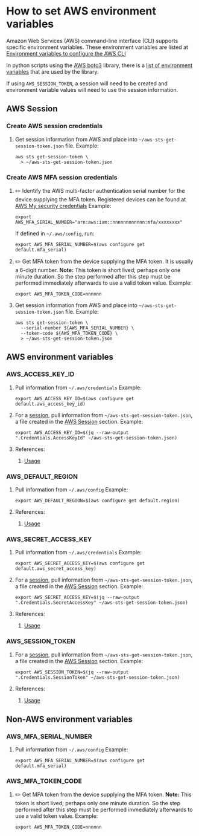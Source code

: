 # How to set AWS environment variables

Amazon Web Services (AWS) command-line interface (CLI) supports specific environment variables.
These environment variables are listed at
[Environment variables to configure the AWS CLI](https://docs.aws.amazon.com/cli/latest/userguide/cli-configure-envvars.html)

In python scripts using the
[AWS boto3](https://aws.amazon.com/sdk-for-python/)
library, there is a
[list of environment variables](https://boto3.amazonaws.com/v1/documentation/api/latest/guide/configuration.html#using-environment-variables)
that are used by the library.

If using `AWS_SESSION_TOKEN`, a session will need to be created and environment variable values will need to use the session information.

## AWS Session

### Create AWS session credentials

1. Get session information from AWS and place into `~/aws-sts-get-session-token.json` file.
   Example:

    ```console
    aws sts get-session-token \
      > ~/aws-sts-get-session-token.json
    ```

### Create AWS MFA session credentials

1. :pencil2: Identify the AWS multi-factor authentication serial number for the device supplying the MFA token.
   Registered devices can be found at
   [AWS My security credentials](https://console.aws.amazon.com/iam/home?#/security_credentials)
   Example:

    ```console
    export AWS_MFA_SERIAL_NUMBER="arn:aws:iam::nnnnnnnnnnnn:mfa/xxxxxxxx"
    ```

   If defined in `~/.aws/config`, run:

    ```console
    export AWS_MFA_SERIAL_NUMBER=$(aws configure get default.mfa_serial)
    ```

1. :pencil2: Get MFA token from the device supplying the MFA token.
   It is usually a 6-digit number.
   **Note:** This token is short lived;
   perhaps only one minute duration.
   So the step performed after this step must be performed immediately afterwards to use a valid token value.
   Example:

    ```console
    export AWS_MFA_TOKEN_CODE=nnnnnn
    ```

1. Get session information from AWS and place into `~/aws-sts-get-session-token.json` file.
   Example:

    ```console
    aws sts get-session-token \
      --serial-number ${AWS_MFA_SERIAL_NUMBER} \
      --token-code ${AWS_MFA_TOKEN_CODE} \
      > ~/aws-sts-get-session-token.json
    ```

## AWS environment variables

### AWS_ACCESS_KEY_ID

1. Pull information from `~/.aws/credentials`
   Example:

    ```console
    export AWS_ACCESS_KEY_ID=$(aws configure get default.aws_access_key_id)
    ```

1. For a [session](#aws-session),
   pull information from `~/aws-sts-get-session-token.json`,
   a file created in the [AWS Session](#aws-session) section.
   Example:

    ```console
    export AWS_ACCESS_KEY_ID=$(jq --raw-output ".Credentials.AccessKeyId" ~/aws-sts-get-session-token.json)
    ```

1. References:
    1. [Usage](https://github.com/Senzing/knowledge-base/blob/main/lists/environment-variables.md#aws_access_key_id)

### AWS_DEFAULT_REGION

1. Pull information from `~/.aws/config`
   Example:

    ```console
    export AWS_DEFAULT_REGION=$(aws configure get default.region)
    ```

1. References:
    1. [Usage](https://github.com/Senzing/knowledge-base/blob/main/lists/environment-variables.md#aws_default_region)

### AWS_SECRET_ACCESS_KEY

1. Pull information from `~/.aws/credentials`
   Example:

    ```console
    export AWS_SECRET_ACCESS_KEY=$(aws configure get default.aws_secret_access_key)
    ```

1. For a [session](#aws-session),
   pull information from `~/aws-sts-get-session-token.json`,
   a file created in the [AWS Session](#aws-session) section.
   Example:

    ```console
    export AWS_SECRET_ACCESS_KEY=$(jq --raw-output ".Credentials.SecretAccessKey" ~/aws-sts-get-session-token.json)
    ```

1. References:
    1. [Usage](https://github.com/Senzing/knowledge-base/blob/main/lists/environment-variables.md#aws_secret_access_key)

### AWS_SESSION_TOKEN

1. For a [session](#aws-session),
   pull information from `~/aws-sts-get-session-token.json`,
   a file created in the [AWS Session](#aws-session) section.
   Example:

    ```console
    export AWS_SESSION_TOKEN=$(jq --raw-output ".Credentials.SessionToken" ~/aws-sts-get-session-token.json)
    ```

1. References:
    1. [Usage](https://github.com/Senzing/knowledge-base/blob/main/lists/environment-variables.md#aws_session_token)

## Non-AWS environment variables

### AWS_MFA_SERIAL_NUMBER

1. Pull information from `~/.aws/config`
   Example:

    ```console
    export AWS_MFA_SERIAL_NUMBER=$(aws configure get default.mfa_serial)
    ```

### AWS_MFA_TOKEN_CODE

1. :pencil2: Get MFA token from the device supplying the MFA token.
   **Note:** This token is short lived;  perhaps only one minute duration.
   So the step performed after this step must be performed immediately afterwards to use a valid token value.
   Example:

    ```console
    export AWS_MFA_TOKEN_CODE=nnnnnn
    ```
